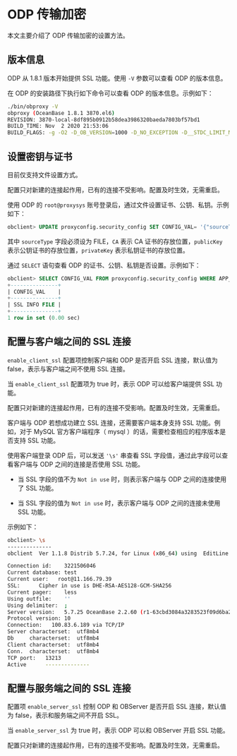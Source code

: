 # ODP 传输加密

本文主要介绍了 ODP 传输加密的设置方法。

## 版本信息

ODP 从 1.8.1 版本开始提供 SSL 功能。使用 `-V` 参数可以查看 ODP 的版本信息。

在 ODP 的安装路径下执行如下命令可以查看 ODP 的版本信息。示例如下：

```bash
./bin/obproxy -V
obproxy (OceanBase 1.8.1 3870.el6)
REVISION: 3870-local-8df895b0912b58dea3986320baeda7803bf57bd1
BUILD_TIME: Nov  2 2020 21:53:06
BUILD_FLAGS: -g -O2 -D_OB_VERSION=1000 -D_NO_EXCEPTION -D__STDC_LIMIT_MACROS -D__STDC_CONSTANT_MACROS -DNDEBUG -D__USE_LARGEFILE64 -D_FILE_OFFSET_BITS=64 -D_LARGE_FILE -D_LARGEFILE_SOURCE -D_LARGEFILE64_SOURCE -Wall -Werror -Wextra -Wunused-parameter -Wformat -Wconversion -Wno-deprecated -Wno-invalid-offsetof -finline-functions -fno-strict-aliasing -mtune=core2 -Wno-psabi -Wno-sign-compare -DGCC_52 -DUSE_POSIX_FALLOCATE -DSUPPORT_SSE4_2 -DHAVE_SCHED_GETCPU -DHAVE_REALTIME_COARSE -DOB_HAVE_EVENTFD -DHAVE_FALLOCATE -DHAVE_MINIDUMP
```

## 设置密钥与证书

目前仅支持文件设置方式。

配置只对新建的连接起作用，已有的连接不受影响。配置及时生效，无需重启。

使用 ODP 的 `root@proxysys` 账号登录后，通过文件设置证书、公钥、私钥。示例如下：

```sql
obclient> UPDATE proxyconfig.security_config SET CONFIG_VAL= '{"sourceType" : "FILE", "CA" : "certs/ca.pem", "publicKey" : "certs/server-cert.pem", "privateKey" : "certs/server-key.pem"}' WHERE APP_NAME = 'obproxy' and VERSION = '1';
```

其中 `sourceType` 字段必须设为 FILE，`CA` 表示 CA 证书的存放位置，`publicKey` 表示公钥证书的存放位置，`privateKey` 表示私钥证书的存放位置。

通过 `SELECT` 语句查看 ODP 的证书、公钥、私钥是否设置。示例如下：

```sql
obclient> SELECT CONFIG_VAL FROM proxyconfig.security_config WHERE APP_NAME = 'obproxy';
+---------------+
| CONFIG_VAL    |
+---------------+
| SSL INFO FILE |
+---------------+
1 row in set (0.00 sec)
```

## 配置与客户端之间的 SSL 连接

`enable_client_ssl` 配置项控制客户端和 ODP 是否开启 SSL 连接，默认值为 false，表示与客户端之间不使用 SSL 连接。

当 `enable_client_ssl` 配置项为 true 时，表示 ODP 可以给客户端提供 SSL 功能。

配置只对新建的连接起作用，已有的连接不受影响。配置及时生效，无需重启。

客户端与 ODP 若想成功建立 SSL 连接，还需要客户端本身支持 SSL 功能。例如，对于 MySQL 官方客户端程序（ mysql ）的话，需要检查相应的程序版本是否支持 SSL 功能。

使用客户端登录 ODP 后，可以发送 `'\s'` 串查看 SSL 字段值，通过此字段可以查看客户端与 ODP 之间的连接是否使用 SSL 功能。

* 当 SSL 字段的值不为 `Not in use` 时，则表示客户端与 ODP 之间的连接使用了 SSL 功能。

* 当 SSL 字段的值为 `Not in use` 时，表示客户端与 ODP 之间的连接未使用 SSL 功能。

示例如下：

```bash
obclient> \s
--------------
obclient  Ver 1.1.8 Distrib 5.7.24, for Linux (x86_64) using  EditLine wrapper

Connection id:    3221506046
Current database: test
Current user:   root@11.166.79.39
SSL:      Cipher in use is DHE-RSA-AES128-GCM-SHA256
Current pager:    less
Using outfile:    ''
Using delimiter:  ;
Server version:   5.7.25 OceanBase 2.2.60 (r1-63cbd3084a3283523f09d6ba20795f77b95e046b) (Built Jun 30 2020 10:10:29)
Protocol version: 10
Connection:   100.83.6.189 via TCP/IP
Server characterset:  utf8mb4
Db     characterset:  utf8mb4
Client characterset:  utf8mb4
Conn.  characterset:  utf8mb4
TCP port:   13213
Active      --------------
```

## 配置与服务端之间的 SSL 连接

配置项 `enable_server_ssl` 控制 ODP 和 OBServer 是否开启 SSL 连接，默认值为 false，表示和服务端之间不开启 SSL。

当 `enable_server_ssl` 为 true 时，表示 ODP 可以和 OBServer 开启 SSL 功能。

配置只对新建的连接起作用，已有的连接不受影响。配置及时生效，无需重启。
